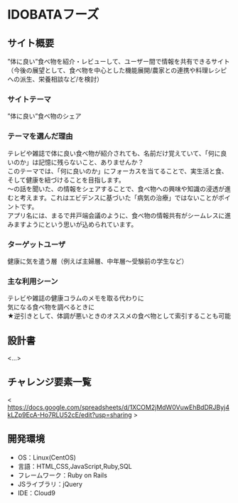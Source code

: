# IDOBATAフーズ

## サイト概要

”体に良い”食べ物を紹介・レビューして、ユーザー間で情報を共有できるサイト<br>
（今後の展望として、食べ物を中心とした機能展開/農家との連携や料理レシピへの派生、栄養相談など/を検討）

### サイトテーマ

”体に良い”食べ物のシェア

### テーマを選んだ理由

テレビや雑誌で体に良い食べ物が紹介されても、名前だけ覚えていて、「何に良いのか」は記憶に残らないこと、ありませんか？<br>
このテーマでは、「何に良いのか」にフォーカスを当てることで、実生活と食、そして健康を紐づけることを目指します。<br>
〜の話を聞いた、の情報をシェアすることで、食べ物への興味や知識の浸透が進むと考えます。これはエビデンスに基づいた「病気の治療」ではないことがポイントです。<br>
アプリ名には、まるで井戸端会議のように、食べ物の情報共有がシームレスに進みますようにという思いが込められています。

### ターゲットユーザ

健康に気を遣う層（例えば主婦層、中年層〜受験前の学生など）

### 主な利用シーン

テレビや雑誌の健康コラムのメモを取る代わりに<br>
気になる食べ物を調べるときに<br>
★逆引きとして、体調が悪いときのオススメの食べ物として索引することも可能

## 設計書
<...>

## チャレンジ要素一覧
< https://docs.google.com/spreadsheets/d/1XCOM2jMdW0VuwEhBdDRJByj4kLZp9EcA-Ho7RLU52cE/edit?usp=sharing >

## 開発環境
- OS：Linux(CentOS)
- 言語：HTML,CSS,JavaScript,Ruby,SQL
- フレームワーク：Ruby on Rails
- JSライブラリ：jQuery
- IDE：Cloud9